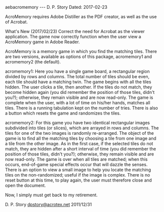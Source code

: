 aebacromemory --- D. P. Story
Dated: 2017-02-23

AcroMemory requires Adobe Distiller as the PDF creator, as well as the
use of Acrobat.

What's New (2017/02/23) Correct the need for Acrobat as the viewer 
application. The game now correctly function when the user view a AcroMemory 
game in Adobe Reader. 

AcroMemory is a memory game in which you find the matching tiles. There
are two versions, available as options of this package, acromemory1 and
acromemory2 (the default).

acromemory1: Here you have a single game board, a rectangular
region divided by rows and columns. The total number of tiles should be
even, each tile should have a matching twin. The game begins with all
the tiles hidden. The user clicks a tile, then another. If the tiles do
not match, they become hidden again (you did remember the position of
those tiles, didn't you?); otherwise, they remain visible and are now
read-only. The game is complete when the user, with a lot of time on
his/her hands, matches all tiles. There is a running tabulation kept on
the number of tries.  There is also a button which resets the game and
randomizes the tiles.

acromemory2: For this game you have two identical rectangular images
subdivided into tiles (or slices), which are arrayed in rows and columns.
The tiles for one of the two images is randomly re-arranged. The object of
the game is to find all the matching tiles by choosing a tile from one
image and a tile from the other image. As in the first case, if the
selected tiles do not match, they are hidden after a short interval of
time (you did remember the position of those tiles, didn't you?);
otherwise, they remain visible and are now read-only. The game is over
when all tiles are matched; when this occurs, end-of-game special effects
occur that will dazzle the senses. There is an option to view a small
image to help you locate the matching tiles on the non-randomized; useful
if the image is complex. There is no reset button at this time, to play
again, the user must therefore close and open the document.

Now, I simply must get back to my retirement.

D. P. Story
dpstory@acrotex.net
2011/12/31
